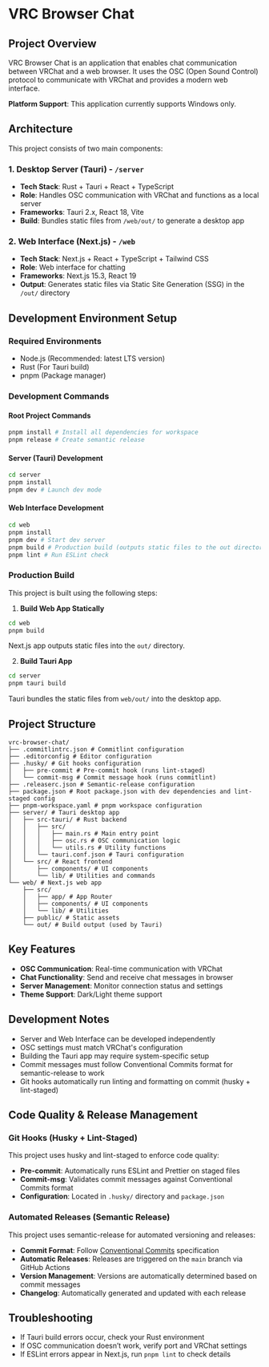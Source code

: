 # VRC Browser Chat

## Project Overview

VRC Browser Chat is an application that enables chat communication between VRChat and a web browser. It uses the OSC (Open Sound Control) protocol to communicate with VRChat and provides a modern web interface.

**Platform Support**: This application currently supports Windows only.

## Architecture

This project consists of two main components:

### 1. Desktop Server (Tauri) - `/server`

- **Tech Stack**: Rust + Tauri + React + TypeScript  
- **Role**: Handles OSC communication with VRChat and functions as a local server  
- **Frameworks**: Tauri 2.x, React 18, Vite  
- **Build**: Bundles static files from `/web/out/` to generate a desktop app  

### 2. Web Interface (Next.js) - `/web`

- **Tech Stack**: Next.js + React + TypeScript + Tailwind CSS  
- **Role**: Web interface for chatting  
- **Frameworks**: Next.js 15.3, React 19  
- **Output**: Generates static files via Static Site Generation (SSG) in the `/out/` directory  

## Development Environment Setup

### Required Environments

- Node.js (Recommended: latest LTS version)  
- Rust (For Tauri build)  
- pnpm (Package manager)  

### Development Commands

#### Root Project Commands

```bash
pnpm install # Install all dependencies for workspace
pnpm release # Create semantic release
```

#### Server (Tauri) Development

```bash
cd server
pnpm install
pnpm dev # Launch dev mode
```

#### Web Interface Development

```bash
cd web
pnpm install
pnpm dev # Start dev server
pnpm build # Production build (outputs static files to the out directory)
pnpm lint # Run ESLint check
```

### Production Build

This project is built using the following steps:

1. **Build Web App Statically**

```bash
cd web
pnpm build
```

Next.js app outputs static files into the `out/` directory.

2. **Build Tauri App**

```bash
cd server
pnpm tauri build
```

Tauri bundles the static files from `web/out/` into the desktop app.

## Project Structure

```text
vrc-browser-chat/
├── .commitlintrc.json # Commitlint configuration
├── .editorconfig # Editor configuration
├── .husky/ # Git hooks configuration
│   ├── pre-commit # Pre-commit hook (runs lint-staged)
│   └── commit-msg # Commit message hook (runs commitlint)
├── .releaserc.json # Semantic-release configuration
├── package.json # Root package.json with dev dependencies and lint-staged config
├── pnpm-workspace.yaml # pnpm workspace configuration
├── server/ # Tauri desktop app
│   ├── src-tauri/ # Rust backend
│   │   ├── src/
│   │   │   ├── main.rs # Main entry point
│   │   │   ├── osc.rs # OSC communication logic
│   │   │   └── utils.rs # Utility functions
│   │   └── tauri.conf.json # Tauri configuration
│   └── src/ # React frontend
│       ├── components/ # UI components
│       └── lib/ # Utilities and commands
└── web/ # Next.js web app
    ├── src/
    │   ├── app/ # App Router
    │   ├── components/ # UI components
    │   └── lib/ # Utilities
    ├── public/ # Static assets
    └── out/ # Build output (used by Tauri)
```

## Key Features

- **OSC Communication**: Real-time communication with VRChat  
- **Chat Functionality**: Send and receive chat messages in browser  
- **Server Management**: Monitor connection status and settings  
- **Theme Support**: Dark/Light theme support  

## Development Notes

- Server and Web Interface can be developed independently  
- OSC settings must match VRChat's configuration  
- Building the Tauri app may require system-specific setup  
- Commit messages must follow Conventional Commits format for semantic-release to work
- Git hooks automatically run linting and formatting on commit (husky + lint-staged)  

## Code Quality & Release Management

### Git Hooks (Husky + Lint-Staged)

This project uses husky and lint-staged to enforce code quality:

- **Pre-commit**: Automatically runs ESLint and Prettier on staged files
- **Commit-msg**: Validates commit messages against Conventional Commits format
- **Configuration**: Located in `.husky/` directory and `package.json`

### Automated Releases (Semantic Release)

This project uses semantic-release for automated versioning and releases:

- **Commit Format**: Follow [Conventional Commits](https://www.conventionalcommits.org/) specification
- **Automatic Releases**: Releases are triggered on the `main` branch via GitHub Actions
- **Version Management**: Versions are automatically determined based on commit messages
- **Changelog**: Automatically generated and updated with each release

## Troubleshooting

- If Tauri build errors occur, check your Rust environment  
- If OSC communication doesn’t work, verify port and VRChat settings  
- If ESLint errors appear in Next.js, run `pnpm lint` to check details  
